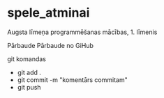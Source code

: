 # spele_atminai
Augsta līmeņa programmēšanas mācības, 1. līmenis

Pārbaude
Pārbaude no GiHub


git komandas

- git add .
- git commit -m "komentārs commitam"
- git push